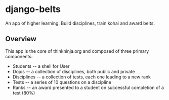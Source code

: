 django-belts
============

An app of higher learning. Build disciplines, train kohai and award belts.

Overview
---------

This app is the core of thinkninja.org and composed of three primary components:

  * Students -- a shell for User
  * Dojos -- a collection of disciplines, both public and private
  * Disciplines -- a collection of tests, each one leading to a new rank
  * Tests -- a series of 10 questions on a discipline
  * Ranks -- an award presented to a student on successful completion of a test (80%)
